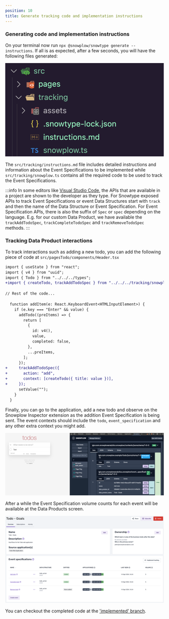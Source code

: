```yaml
---
position: 10
title: Generate tracking code and implementation instructions
---
```


### Generating code and implementation instructions

On your terminal now run `npx @snowplow/snowtype generate --instructions`. If all is as expected, after a few seconds, you will have the following files generated:

![](./images/fs.png)

The `src/tracking/instructions.md` file includes detailed instructions and information about the Event Specifications to be implemented while `src/tracking/snowplow.ts` contains all the required code to be used to track the Event Specifications.

:::info
In some editors like [Visual Studio Code](https://code.visualstudio.com/), the APIs that are available in a project are shown to the developer as they type. For Snowtype exposed APIs to track Event Specifications or event Data Structures start with `track` and then the name of the Data Structure or Event Specification. For Event Specification APIs, there is also the suffix of `Spec` or `spec` depending on the language. 
E.g. for our custom Data Product, we have available the `trackAddTodoSpec`, `trackCompleteTodoSpec` and `trackRemoveTodoSpec` methods.
:::

### Tracking Data Product interactions

To track interactions such as adding a new todo, you can add the following piece of code at `src/pagesTodo/components/Header.tsx`

```diff
import { useState } from "react";
import { v4 } from "uuid";
import { Todo } from "../../../types";
+import { createTodo, trackAddTodoSpec } from "../../../tracking/snowplow";

// Rest of the code...

  function addItem(e: React.KeyboardEvent<HTMLInputElement>) {
    if (e.key === "Enter" && value) {
      addTodo((preItems) => {
        return [
          {
            id: v4(),
            value,
            completed: false,
          },
          ...preItems,
        ];
      });
+     trackAddTodoSpec({
+       action: "add",
+       context: [createTodo({ title: value })],
+     });
      setValue("");
    }
  }
```

Finally, you can go to the application, add a new todo and observe on the Snowplow Inspector extension as the addition Event Specification is being sent. The event contexts should include the `todo`, `event_specification` and any other extra context you might add.

![](./images/inspector-spec.png)

After a while the Event Specification volume counts for each event will be available at the Data Products screen.

![](./images/custom-dp-volumes.png)

You can checkout the completed code at the ['implemented' branch](https://github.com/snowplow-incubator/data-products-basic-tracking-recipe/tree/implemented).
